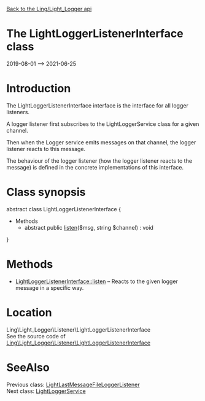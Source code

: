 [Back to the Ling/Light_Logger api](https://github.com/lingtalfi/Light_Logger/blob/master/doc/api/Ling/Light_Logger.md)



The LightLoggerListenerInterface class
================
2019-08-01 --> 2021-06-25






Introduction
============

The LightLoggerListenerInterface interface is the interface for all logger listeners.

A logger listener first subscribes to the LightLoggerService class for a given channel.

Then when the Logger service emits messages on that channel, the logger listener reacts to this message.

The behaviour of the logger listener (how the logger listener reacts to the message) is defined in the concrete
implementations of this interface.



Class synopsis
==============


abstract class <span class="pl-k">LightLoggerListenerInterface</span>  {

- Methods
    - abstract public [listen](https://github.com/lingtalfi/Light_Logger/blob/master/doc/api/Ling/Light_Logger/Listener/LightLoggerListenerInterface/listen.md)($msg, string $channel) : void

}






Methods
==============

- [LightLoggerListenerInterface::listen](https://github.com/lingtalfi/Light_Logger/blob/master/doc/api/Ling/Light_Logger/Listener/LightLoggerListenerInterface/listen.md) &ndash; Reacts to the given logger message in a specific way.





Location
=============
Ling\Light_Logger\Listener\LightLoggerListenerInterface<br>
See the source code of [Ling\Light_Logger\Listener\LightLoggerListenerInterface](https://github.com/lingtalfi/Light_Logger/blob/master/Listener/LightLoggerListenerInterface.php)



SeeAlso
==============
Previous class: [LightLastMessageFileLoggerListener](https://github.com/lingtalfi/Light_Logger/blob/master/doc/api/Ling/Light_Logger/Listener/LightLastMessageFileLoggerListener.md)<br>Next class: [LightLoggerService](https://github.com/lingtalfi/Light_Logger/blob/master/doc/api/Ling/Light_Logger/Service/LightLoggerService.md)<br>
